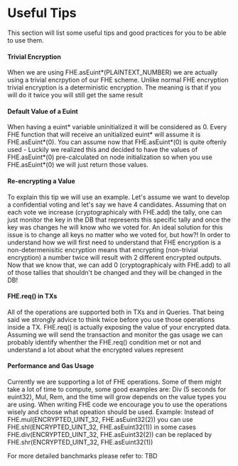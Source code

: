# Useful Tips

This section will list some useful tips and good practices for you to be able to use them.

#### Trivial Encryption

When we are using FHE.asEuint*(PLAINTEXT_NUMBER) we are actually using a trivial encrpytion of our FHE scheme. Unlike normal FHE encryption trivial encryption is a deterministic encryption. The meaning is that if you will do it twice you will still get the same result


#### Default Value of a Euint 
When having a euint* variable uninitialized it will be considered as 0. Every FHE function that will receive an unitialized euint* will assume it is FHE.asEuint*(0).
You can assume now that FHE.asEuint*(0) is quite oftenly used - Luckily we realized this and decided to have the values of FHE.asEuint*(0) pre-calculated on node initialization so when you use FHE.asEuint*(0) we will just return those values.


#### Re-encrypting a Value

To explain this tip we will use an example. Let's assume we want to develop a confidential voting and let's say we have 4 candidates.
Assuming that on each vote we increase (cryptographicaly with FHE.add) the tally, one can just monitor the key in the DB that represents this specific tally and once the key was changes he will know who we voted for.
An ideal solution for this issue is to change all keys no matter who we voted for, but how?!
In order to understand how we will first need to understand that FHE encryption is a non-determenisitic encryption means that encrypting (non-trivial encryption) a number twice will result with 2 different encrypted outputs.
Now that we know that, we can add 0 (cryptographicaly with FHE.add) to all of those tallies that shouldn't be changed and they will be changed in the DB!

#### FHE.req() in TXs

All of the operations are supported both in TXs and in Queries. That being said we strongly advice to think twice before you use those operations inside a TX. FHE.req() is actually exposing the value of your encrypted data. Assuming we will send the transaction and monitor the gas usage we can probably identify whenther the FHE.req() condition met or not and understand a lot about what the encrypted values represent

#### Performance and Gas Usage

Currently we are supporting a lot of FHE operations. Some of them might take a lot of time to compute, some good examples are: Div (5 seconds for euint32), Mul, Rem, and the time will grow depends on the value types you are using.
When writing FHE code we encourage you to use the operations wisely and choose what opeation should be used.
Example: Instead of FHE.mul(ENCRYPTED_UINT_32, FHE.asEuint32(2)) you can use FHE.shl(ENCRYPTED_UINT_32, FHE.asEuint32(1)) in some cases FHE.div(ENCRYPTED_UINT_32, FHE.asEuint32(2)) can be replaced by FHE.shr(ENCRYPTED_UINT_32, FHE.asEuint32(1)) 

For more detailed banchmarks please refer to: TBD